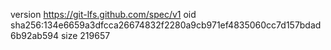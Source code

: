 version https://git-lfs.github.com/spec/v1
oid sha256:134e6659a3dfcca26674832f2280a9cb971ef4835060cc7d157bdad6b92ab594
size 219657
